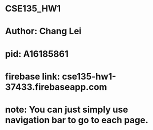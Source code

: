 # CSE135_HW1
# Author: Chang Lei
# pid: A16185861
# firebase link: cse135-hw1-37433.firebaseapp.com
# note: You can just simply use navigation bar to go to each page.

